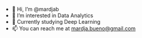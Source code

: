 - 👋 Hi, I’m @mardjab
- 👀 I’m interested in Data Analytics
- 🌱 Currently studying Deep Learning
- 📫 You can reach me at mardja.bueno@gmail.com

<!---
mardjab/mardjab is a ✨ special ✨ repository because its `README.md` (this file) appears on your GitHub profile.
You can click the Preview link to take a look at your changes.
--->
